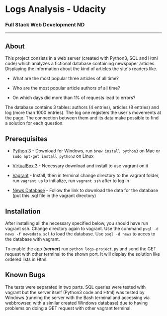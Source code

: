 # Logs Analysis - Udacity

### Full Stack Web Development ND

_______________________

## About

This project consists in a web server (created with Python3, SQL and Html code) which analyzes a fictional database containing newspaper articles. Displaying the information about the kind of articles the site's readers like.

 - What are the most popular three articles of all time?

 - Who are the most popular article authors of all time?

 - On which days did more than 1% of requests lead to errors?


The database contains 3 tables: authors (4 entries), articles (8 entries) and log (more than 1000 entries). The log one registers the user's movements at the page. The connection between them and its data make possible to find a solution for each question.
 
 
## Prerequisites

* [Python 3](https://www.python.org/downloads/) - Download for Windows, run `brew install python3` on Mac or `sudo apt-get install python3` on Linux

* [VirtualBox 3](https://www.virtualbox.org/wiki/Download_Old_Builds_5_1) - Necessary download and install to use vagrant on it

* [Vagrant](https://www.vagrantup.com/downloads.html) - Install, then in terminal change directory to the vagrant folder, run `vagrant up` to initialize, run `vagrant ssh` after to log in

* [News Database](https://d17h27t6h515a5.cloudfront.net/topher/2016/August/57b5f748_newsdata/newsdata.zip) - Follow the link to download the data for the database (put this .sql file in the vagrant directory)


## Installation

After installing all the necessary specified below, you should have run vagrant ssh. Change directory again to vagrant. Use the command `psql -d news -f newsdata.sql` to load the database. Use `psql -d news` to acces to the database with vagrant.

To enable the app (**server**) run  `python logs-project.py` and send the GET request with other terminal to the shown port. It will display the solution like ordered lists in Html.


## Known Bugs

The tests were separated in two parts. SQL queries were tested with vagrant but the server itself (Python3 code and Html)  was tested by Windows (running the server with the Bash terminal and accessing via webbrowser, with a similar created Windows database) due to having problems on doing a GET request with other vagrant terminal.

